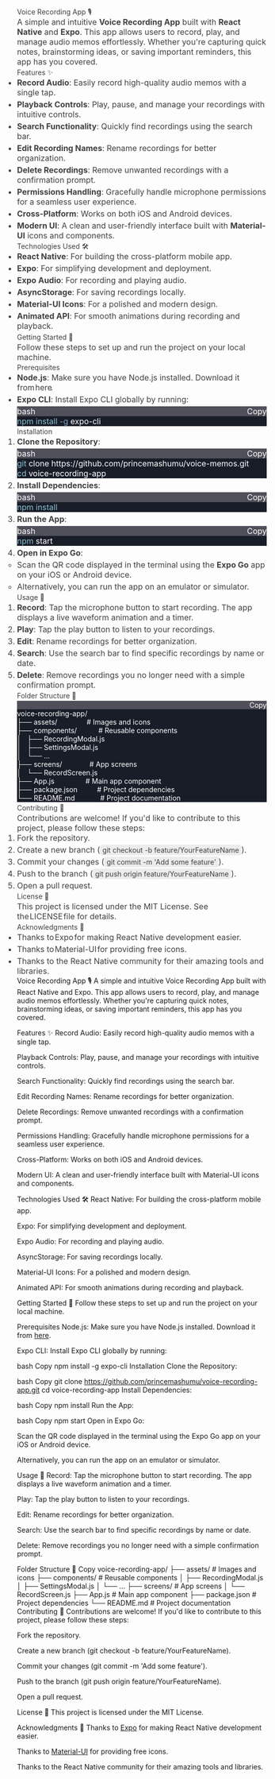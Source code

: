 <html>
<body>
<!--StartFragment--><h1 style="font-weight: var(--ds-font-weight-strong); font-size: calc(var(--ds-md-zoom)*24px); line-height: 1.5; margin: calc(var(--ds-md-zoom)*16px)0 calc(var(--ds-md-zoom)*12px)0; color: rgb(64, 64, 64); font-family: Inter, system-ui, -apple-system, BlinkMacSystemFont, &quot;Segoe UI&quot;, Roboto, &quot;Noto Sans&quot;, Ubuntu, Cantarell, &quot;Helvetica Neue&quot;, Oxygen, &quot;Open Sans&quot;, sans-serif; font-style: normal; font-variant-ligatures: normal; font-variant-caps: normal; letter-spacing: normal; orphans: 2; text-align: start; text-indent: 0px; text-transform: none; widows: 2; word-spacing: 0px; -webkit-text-stroke-width: 0px; white-space: normal; text-decoration-thickness: initial; text-decoration-style: initial; text-decoration-color: initial;">Voice Recording App 🎙️</h1><p style="margin: calc(var(--ds-md-zoom)*12px)0; font-size: 16.002px; line-height: var(--ds-md-line-height); color: rgb(64, 64, 64); font-family: Inter, system-ui, -apple-system, BlinkMacSystemFont, &quot;Segoe UI&quot;, Roboto, &quot;Noto Sans&quot;, Ubuntu, Cantarell, &quot;Helvetica Neue&quot;, Oxygen, &quot;Open Sans&quot;, sans-serif; font-style: normal; font-variant-ligatures: normal; font-variant-caps: normal; font-weight: 400; letter-spacing: normal; orphans: 2; text-align: start; text-indent: 0px; text-transform: none; widows: 2; word-spacing: 0px; -webkit-text-stroke-width: 0px; white-space: normal; text-decoration-thickness: initial; text-decoration-style: initial; text-decoration-color: initial;">A simple and intuitive<span> </span><strong>Voice Recording App</strong><span> </span>built with<span> </span><strong>React Native</strong><span> </span>and<span> </span><strong>Expo</strong>. This app allows users to record, play, and manage audio memos effortlessly. Whether you're capturing quick notes, brainstorming ideas, or saving important reminders, this app has you covered.</p><hr style="height: 1px; margin: calc(var(--ds-md-zoom)*12px)0; background: rgb(var(--ds-rgb-label-3)); border: none; display: block; color: rgb(64, 64, 64); font-family: Inter, system-ui, -apple-system, BlinkMacSystemFont, &quot;Segoe UI&quot;, Roboto, &quot;Noto Sans&quot;, Ubuntu, Cantarell, &quot;Helvetica Neue&quot;, Oxygen, &quot;Open Sans&quot;, sans-serif; font-size: 16.002px; font-style: normal; font-variant-ligatures: normal; font-variant-caps: normal; font-weight: 400; letter-spacing: normal; orphans: 2; text-align: start; text-indent: 0px; text-transform: none; widows: 2; word-spacing: 0px; -webkit-text-stroke-width: 0px; white-space: normal; text-decoration-thickness: initial; text-decoration-style: initial; text-decoration-color: initial;"><h2 style="font-weight: var(--ds-font-weight-strong); font-size: calc(var(--ds-md-zoom)*20px); line-height: 1.5; margin: calc(var(--ds-md-zoom)*16px)0 calc(var(--ds-md-zoom)*12px)0; color: rgb(64, 64, 64); font-family: Inter, system-ui, -apple-system, BlinkMacSystemFont, &quot;Segoe UI&quot;, Roboto, &quot;Noto Sans&quot;, Ubuntu, Cantarell, &quot;Helvetica Neue&quot;, Oxygen, &quot;Open Sans&quot;, sans-serif; font-style: normal; font-variant-ligatures: normal; font-variant-caps: normal; letter-spacing: normal; orphans: 2; text-align: start; text-indent: 0px; text-transform: none; widows: 2; word-spacing: 0px; -webkit-text-stroke-width: 0px; white-space: normal; text-decoration-thickness: initial; text-decoration-style: initial; text-decoration-color: initial;">Features ✨</h2><ul style="margin: calc(var(--ds-md-zoom)*12px)0; padding-left: calc(var(--ds-md-zoom)*24px); color: rgb(64, 64, 64); font-family: Inter, system-ui, -apple-system, BlinkMacSystemFont, &quot;Segoe UI&quot;, Roboto, &quot;Noto Sans&quot;, Ubuntu, Cantarell, &quot;Helvetica Neue&quot;, Oxygen, &quot;Open Sans&quot;, sans-serif; font-size: 16.002px; font-style: normal; font-variant-ligatures: normal; font-variant-caps: normal; font-weight: 400; letter-spacing: normal; orphans: 2; text-align: start; text-indent: 0px; text-transform: none; widows: 2; word-spacing: 0px; -webkit-text-stroke-width: 0px; white-space: normal; text-decoration-thickness: initial; text-decoration-style: initial; text-decoration-color: initial;"><li><p style="margin-top: 0px; margin-right: 0px; margin-bottom: 0px !important; margin-left: 0px; font-size: var(--ds-md-font-size); line-height: var(--ds-md-line-height);"><strong>Record Audio</strong>: Easily record high-quality audio memos with a single tap.</p></li><li style="margin-top: 4px;"><p style="margin-top: 0px; margin-right: 0px; margin-bottom: 0px !important; margin-left: 0px; font-size: var(--ds-md-font-size); line-height: var(--ds-md-line-height);"><strong>Playback Controls</strong>: Play, pause, and manage your recordings with intuitive controls.</p></li><li style="margin-top: 4px;"><p style="margin-top: 0px; margin-right: 0px; margin-bottom: 0px !important; margin-left: 0px; font-size: var(--ds-md-font-size); line-height: var(--ds-md-line-height);"><strong>Search Functionality</strong>: Quickly find recordings using the search bar.</p></li><li style="margin-top: 4px;"><p style="margin-top: 0px; margin-right: 0px; margin-bottom: 0px !important; margin-left: 0px; font-size: var(--ds-md-font-size); line-height: var(--ds-md-line-height);"><strong>Edit Recording Names</strong>: Rename recordings for better organization.</p></li><li style="margin-top: 4px;"><p style="margin-top: 0px; margin-right: 0px; margin-bottom: 0px !important; margin-left: 0px; font-size: var(--ds-md-font-size); line-height: var(--ds-md-line-height);"><strong>Delete Recordings</strong>: Remove unwanted recordings with a confirmation prompt.</p></li><li style="margin-top: 4px;"><p style="margin-top: 0px; margin-right: 0px; margin-bottom: 0px !important; margin-left: 0px; font-size: var(--ds-md-font-size); line-height: var(--ds-md-line-height);"><strong>Permissions Handling</strong>: Gracefully handle microphone permissions for a seamless user experience.</p></li><li style="margin-top: 4px;"><p style="margin-top: 0px; margin-right: 0px; margin-bottom: 0px !important; margin-left: 0px; font-size: var(--ds-md-font-size); line-height: var(--ds-md-line-height);"><strong>Cross-Platform</strong>: Works on both iOS and Android devices.</p></li><li style="margin-top: 4px;"><p style="margin-top: 0px; margin-right: 0px; margin-bottom: 0px !important; margin-left: 0px; font-size: var(--ds-md-font-size); line-height: var(--ds-md-line-height);"><strong>Modern UI</strong>: A clean and user-friendly interface built with<span> </span><strong>Material-UI</strong><span> </span>icons and components.</p></li></ul><hr style="height: 1px; margin: calc(var(--ds-md-zoom)*12px)0; background: rgb(var(--ds-rgb-label-3)); border: none; display: block; color: rgb(64, 64, 64); font-family: Inter, system-ui, -apple-system, BlinkMacSystemFont, &quot;Segoe UI&quot;, Roboto, &quot;Noto Sans&quot;, Ubuntu, Cantarell, &quot;Helvetica Neue&quot;, Oxygen, &quot;Open Sans&quot;, sans-serif; font-size: 16.002px; font-style: normal; font-variant-ligatures: normal; font-variant-caps: normal; font-weight: 400; letter-spacing: normal; orphans: 2; text-align: start; text-indent: 0px; text-transform: none; widows: 2; word-spacing: 0px; -webkit-text-stroke-width: 0px; white-space: normal; text-decoration-thickness: initial; text-decoration-style: initial; text-decoration-color: initial;"><h2 style="font-weight: var(--ds-font-weight-strong); font-size: calc(var(--ds-md-zoom)*20px); line-height: 1.5; margin: calc(var(--ds-md-zoom)*16px)0 calc(var(--ds-md-zoom)*12px)0; color: rgb(64, 64, 64); font-family: Inter, system-ui, -apple-system, BlinkMacSystemFont, &quot;Segoe UI&quot;, Roboto, &quot;Noto Sans&quot;, Ubuntu, Cantarell, &quot;Helvetica Neue&quot;, Oxygen, &quot;Open Sans&quot;, sans-serif; font-style: normal; font-variant-ligatures: normal; font-variant-caps: normal; letter-spacing: normal; orphans: 2; text-align: start; text-indent: 0px; text-transform: none; widows: 2; word-spacing: 0px; -webkit-text-stroke-width: 0px; white-space: normal; text-decoration-thickness: initial; text-decoration-style: initial; text-decoration-color: initial;">Technologies Used 🛠️</h2><ul style="margin: calc(var(--ds-md-zoom)*12px)0; padding-left: calc(var(--ds-md-zoom)*24px); color: rgb(64, 64, 64); font-family: Inter, system-ui, -apple-system, BlinkMacSystemFont, &quot;Segoe UI&quot;, Roboto, &quot;Noto Sans&quot;, Ubuntu, Cantarell, &quot;Helvetica Neue&quot;, Oxygen, &quot;Open Sans&quot;, sans-serif; font-size: 16.002px; font-style: normal; font-variant-ligatures: normal; font-variant-caps: normal; font-weight: 400; letter-spacing: normal; orphans: 2; text-align: start; text-indent: 0px; text-transform: none; widows: 2; word-spacing: 0px; -webkit-text-stroke-width: 0px; white-space: normal; text-decoration-thickness: initial; text-decoration-style: initial; text-decoration-color: initial;"><li><p style="margin-top: 0px; margin-right: 0px; margin-bottom: 0px !important; margin-left: 0px; font-size: var(--ds-md-font-size); line-height: var(--ds-md-line-height);"><strong>React Native</strong>: For building the cross-platform mobile app.</p></li><li style="margin-top: 4px;"><p style="margin-top: 0px; margin-right: 0px; margin-bottom: 0px !important; margin-left: 0px; font-size: var(--ds-md-font-size); line-height: var(--ds-md-line-height);"><strong>Expo</strong>: For simplifying development and deployment.</p></li><li style="margin-top: 4px;"><p style="margin-top: 0px; margin-right: 0px; margin-bottom: 0px !important; margin-left: 0px; font-size: var(--ds-md-font-size); line-height: var(--ds-md-line-height);"><strong>Expo Audio</strong>: For recording and playing audio.</p></li><li style="margin-top: 4px;"><p style="margin-top: 0px; margin-right: 0px; margin-bottom: 0px !important; margin-left: 0px; font-size: var(--ds-md-font-size); line-height: var(--ds-md-line-height);"><strong>AsyncStorage</strong>: For saving recordings locally.</p></li><li style="margin-top: 4px;"><p style="margin-top: 0px; margin-right: 0px; margin-bottom: 0px !important; margin-left: 0px; font-size: var(--ds-md-font-size); line-height: var(--ds-md-line-height);"><strong>Material-UI Icons</strong>: For a polished and modern design.</p></li><li style="margin-top: 4px;"><p style="margin-top: 0px; margin-right: 0px; margin-bottom: 0px !important; margin-left: 0px; font-size: var(--ds-md-font-size); line-height: var(--ds-md-line-height);"><strong>Animated API</strong>: For smooth animations during recording and playback.</p></li></ul><hr style="height: 1px; margin: calc(var(--ds-md-zoom)*12px)0; background: rgb(var(--ds-rgb-label-3)); border: none; display: block; color: rgb(64, 64, 64); font-family: Inter, system-ui, -apple-system, BlinkMacSystemFont, &quot;Segoe UI&quot;, Roboto, &quot;Noto Sans&quot;, Ubuntu, Cantarell, &quot;Helvetica Neue&quot;, Oxygen, &quot;Open Sans&quot;, sans-serif; font-size: 16.002px; font-style: normal; font-variant-ligatures: normal; font-variant-caps: normal; font-weight: 400; letter-spacing: normal; orphans: 2; text-align: start; text-indent: 0px; text-transform: none; widows: 2; word-spacing: 0px; -webkit-text-stroke-width: 0px; white-space: normal; text-decoration-thickness: initial; text-decoration-style: initial; text-decoration-color: initial;"><h2 style="font-weight: var(--ds-font-weight-strong); font-size: calc(var(--ds-md-zoom)*20px); line-height: 1.5; margin: calc(var(--ds-md-zoom)*16px)0 calc(var(--ds-md-zoom)*12px)0; color: rgb(64, 64, 64); font-family: Inter, system-ui, -apple-system, BlinkMacSystemFont, &quot;Segoe UI&quot;, Roboto, &quot;Noto Sans&quot;, Ubuntu, Cantarell, &quot;Helvetica Neue&quot;, Oxygen, &quot;Open Sans&quot;, sans-serif; font-style: normal; font-variant-ligatures: normal; font-variant-caps: normal; letter-spacing: normal; orphans: 2; text-align: start; text-indent: 0px; text-transform: none; widows: 2; word-spacing: 0px; -webkit-text-stroke-width: 0px; white-space: normal; text-decoration-thickness: initial; text-decoration-style: initial; text-decoration-color: initial;">

<hr style="height: 1px; margin: calc(var(--ds-md-zoom)*12px)0; background: rgb(var(--ds-rgb-label-3)); border: none; display: block; color: rgb(64, 64, 64); font-family: Inter, system-ui, -apple-system, BlinkMacSystemFont, &quot;Segoe UI&quot;, Roboto, &quot;Noto Sans&quot;, Ubuntu, Cantarell, &quot;Helvetica Neue&quot;, Oxygen, &quot;Open Sans&quot;, sans-serif; font-size: 16.002px; font-style: normal; font-variant-ligatures: normal; font-variant-caps: normal; font-weight: 400; letter-spacing: normal; orphans: 2; text-align: start; text-indent: 0px; text-transform: none; widows: 2; word-spacing: 0px; -webkit-text-stroke-width: 0px; white-space: normal; text-decoration-thickness: initial; text-decoration-style: initial; text-decoration-color: initial;"><h2 style="font-weight: var(--ds-font-weight-strong); font-size: calc(var(--ds-md-zoom)*20px); line-height: 1.5; margin: calc(var(--ds-md-zoom)*16px)0 calc(var(--ds-md-zoom)*12px)0; color: rgb(64, 64, 64); font-family: Inter, system-ui, -apple-system, BlinkMacSystemFont, &quot;Segoe UI&quot;, Roboto, &quot;Noto Sans&quot;, Ubuntu, Cantarell, &quot;Helvetica Neue&quot;, Oxygen, &quot;Open Sans&quot;, sans-serif; font-style: normal; font-variant-ligatures: normal; font-variant-caps: normal; letter-spacing: normal; orphans: 2; text-align: start; text-indent: 0px; text-transform: none; widows: 2; word-spacing: 0px; -webkit-text-stroke-width: 0px; white-space: normal; text-decoration-thickness: initial; text-decoration-style: initial; text-decoration-color: initial;">Getting Started 🚀</h2><p style="margin: calc(var(--ds-md-zoom)*12px)0; font-size: 16.002px; line-height: var(--ds-md-line-height); color: rgb(64, 64, 64); font-family: Inter, system-ui, -apple-system, BlinkMacSystemFont, &quot;Segoe UI&quot;, Roboto, &quot;Noto Sans&quot;, Ubuntu, Cantarell, &quot;Helvetica Neue&quot;, Oxygen, &quot;Open Sans&quot;, sans-serif; font-style: normal; font-variant-ligatures: normal; font-variant-caps: normal; font-weight: 400; letter-spacing: normal; orphans: 2; text-align: start; text-indent: 0px; text-transform: none; widows: 2; word-spacing: 0px; -webkit-text-stroke-width: 0px; white-space: normal; text-decoration-thickness: initial; text-decoration-style: initial; text-decoration-color: initial;">Follow these steps to set up and run the project on your local machine.</p><h3 style="font-weight: var(--ds-font-weight-strong); font-size: calc(var(--ds-md-zoom)*16px); line-height: 1.5; margin: calc(var(--ds-md-zoom)*16px)0 calc(var(--ds-md-zoom)*12px)0; color: rgb(64, 64, 64); font-family: Inter, system-ui, -apple-system, BlinkMacSystemFont, &quot;Segoe UI&quot;, Roboto, &quot;Noto Sans&quot;, Ubuntu, Cantarell, &quot;Helvetica Neue&quot;, Oxygen, &quot;Open Sans&quot;, sans-serif; font-style: normal; font-variant-ligatures: normal; font-variant-caps: normal; letter-spacing: normal; orphans: 2; text-align: start; text-indent: 0px; text-transform: none; widows: 2; word-spacing: 0px; -webkit-text-stroke-width: 0px; white-space: normal; text-decoration-thickness: initial; text-decoration-style: initial; text-decoration-color: initial;">Prerequisites</h3><ul style="margin: calc(var(--ds-md-zoom)*12px)0; padding-left: calc(var(--ds-md-zoom)*24px); color: rgb(64, 64, 64); font-family: Inter, system-ui, -apple-system, BlinkMacSystemFont, &quot;Segoe UI&quot;, Roboto, &quot;Noto Sans&quot;, Ubuntu, Cantarell, &quot;Helvetica Neue&quot;, Oxygen, &quot;Open Sans&quot;, sans-serif; font-size: 16.002px; font-style: normal; font-variant-ligatures: normal; font-variant-caps: normal; font-weight: 400; letter-spacing: normal; orphans: 2; text-align: start; text-indent: 0px; text-transform: none; widows: 2; word-spacing: 0px; -webkit-text-stroke-width: 0px; white-space: normal; text-decoration-thickness: initial; text-decoration-style: initial; text-decoration-color: initial;"><li><p style="margin-top: 0px; margin-right: 0px; margin-bottom: 0px !important; margin-left: 0px; font-size: var(--ds-md-font-size); line-height: var(--ds-md-line-height);"><strong>Node.js</strong>: Make sure you have Node.js installed. Download it from<span> </span><a href="https://nodejs.org/" target="_blank" rel="noreferrer" style="color: rgb(var(--ds-rgb-link)); transition: box-shadow var(--ds-transition-duration)var(--ds-ease-in-out); border-radius: calc(var(--ds-md-zoom)*6px); border-left: 3px solid rgba(var(--ds-rgba-transparent)); border-right: 3px solid rgba(var(--ds-rgba-transparent)); border-top: 2px solid rgba(var(--ds-rgba-transparent)); border-bottom: 2px solid rgba(var(--ds-rgba-transparent)); margin-left: -3px; margin-right: -3px; text-decoration: none; position: relative;">here</a>.</p></li><li style="margin-top: 4px;"><p style="margin: 0px 0px 4px; font-size: var(--ds-md-font-size); line-height: var(--ds-md-line-height);"><strong>Expo CLI</strong>: Install Expo CLI globally by running:</p><div class="md-code-block" bis_skin_checked="1" style="--ds-md-code-block-font-size: calc(var(--ds-md-zoom)*var(--ds-font-size-xsp)); border-radius: calc(var(--ds-md-zoom)*10px); font-size: var(--ds-md-code-block-font-size); line-height: calc(var(--ds-md-code-block-font-size)*1.6); color: rgb(255, 255, 255); background: rgb(24, 29, 40); margin-bottom: 0px;"><div class="md-code-block-banner-wrap" bis_skin_checked="1" style="background-color: rgb(255, 255, 255); position: sticky; top: 0px;"><div class="md-code-block-banner" bis_skin_checked="1" style="padding: calc(var(--ds-md-zoom)*8px)calc(var(--ds-md-zoom)*12px); color: rgb(255, 255, 255); font-size: var(--ds-md-code-block-font-size); line-height: var(--ds-md-code-block-font-size); border-top-left-radius: calc(var(--ds-md-zoom)*10px); border-top-right-radius: calc(var(--ds-md-zoom)*10px); background: rgb(80, 80, 90); justify-content: space-between; display: flex;"><div class="md-code-block-infostring" bis_skin_checked="1">bash</div><div class="md-code-block-action" bis_skin_checked="1" style="align-items: center; display: flex;"><div class="ds-markdown-code-copy-button" bis_skin_checked="1" style="background-color: rgba(var(--ds-rgba-transparent)); color: inherit; cursor: pointer; border: none; margin: 0px; padding: 0px;">Copy</div></div></div></div><pre style="margin: 0px !important; font-family: var(--ds-font-family-code); overflow: auto; padding: calc(var(--ds-md-zoom)*8px)calc(var(--ds-md-zoom)*12px); white-space: pre-wrap; word-break: break-all;"><span class="token function" style="color: rgb(136, 192, 208);">npm</span> <span class="token function" style="color: rgb(136, 192, 208);">install</span> <span class="token parameter variable" style="color: rgb(129, 161, 193);">-g</span> expo-cli</pre></div></li></ul><h3 style="font-weight: var(--ds-font-weight-strong); font-size: calc(var(--ds-md-zoom)*16px); line-height: 1.5; margin: calc(var(--ds-md-zoom)*16px)0 calc(var(--ds-md-zoom)*12px)0; color: rgb(64, 64, 64); font-family: Inter, system-ui, -apple-system, BlinkMacSystemFont, &quot;Segoe UI&quot;, Roboto, &quot;Noto Sans&quot;, Ubuntu, Cantarell, &quot;Helvetica Neue&quot;, Oxygen, &quot;Open Sans&quot;, sans-serif; font-style: normal; font-variant-ligatures: normal; font-variant-caps: normal; letter-spacing: normal; orphans: 2; text-align: start; text-indent: 0px; text-transform: none; widows: 2; word-spacing: 0px; -webkit-text-stroke-width: 0px; white-space: normal; text-decoration-thickness: initial; text-decoration-style: initial; text-decoration-color: initial;">Installation</h3><ol style="margin: calc(var(--ds-md-zoom)*12px)0; padding-left: calc(var(--ds-md-zoom)*24px); color: rgb(64, 64, 64); font-family: Inter, system-ui, -apple-system, BlinkMacSystemFont, &quot;Segoe UI&quot;, Roboto, &quot;Noto Sans&quot;, Ubuntu, Cantarell, &quot;Helvetica Neue&quot;, Oxygen, &quot;Open Sans&quot;, sans-serif; font-size: 16.002px; font-style: normal; font-variant-ligatures: normal; font-variant-caps: normal; font-weight: 400; letter-spacing: normal; orphans: 2; text-align: start; text-indent: 0px; text-transform: none; widows: 2; word-spacing: 0px; -webkit-text-stroke-width: 0px; white-space: normal; text-decoration-thickness: initial; text-decoration-style: initial; text-decoration-color: initial;"><li><p style="margin: 0px 0px 4px; font-size: var(--ds-md-font-size); line-height: var(--ds-md-line-height);"><strong>Clone the Repository</strong>:</p><div class="md-code-block" bis_skin_checked="1" style="--ds-md-code-block-font-size: calc(var(--ds-md-zoom)*var(--ds-font-size-xsp)); border-radius: calc(var(--ds-md-zoom)*10px); font-size: var(--ds-md-code-block-font-size); line-height: calc(var(--ds-md-code-block-font-size)*1.6); color: rgb(255, 255, 255); background: rgb(24, 29, 40); margin-bottom: 0px;"><div class="md-code-block-banner-wrap" bis_skin_checked="1" style="background-color: rgb(255, 255, 255); position: sticky; top: 0px;"><div class="md-code-block-banner" bis_skin_checked="1" style="padding: calc(var(--ds-md-zoom)*8px)calc(var(--ds-md-zoom)*12px); color: rgb(255, 255, 255); font-size: var(--ds-md-code-block-font-size); line-height: var(--ds-md-code-block-font-size); border-top-left-radius: calc(var(--ds-md-zoom)*10px); border-top-right-radius: calc(var(--ds-md-zoom)*10px); background: rgb(80, 80, 90); justify-content: space-between; display: flex;"><div class="md-code-block-infostring" bis_skin_checked="1">bash</div><div class="md-code-block-action" bis_skin_checked="1" style="align-items: center; display: flex;"><div class="ds-markdown-code-copy-button" bis_skin_checked="1" style="background-color: rgba(var(--ds-rgba-transparent)); color: inherit; cursor: pointer; border: none; margin: 0px; padding: 0px;">Copy</div></div></div></div><pre style="margin: 0px !important; font-family: var(--ds-font-family-code); overflow: auto; padding: calc(var(--ds-md-zoom)*8px)calc(var(--ds-md-zoom)*12px); white-space: pre-wrap; word-break: break-all;"><span class="token function" style="color: rgb(136, 192, 208);">git</span> clone https://github.com/princemashumu/voice-memos.git
<span class="token builtin class-name" style="color: rgb(136, 192, 208);">cd</span> voice-recording-app</pre></div></li><li style="margin-top: 4px;"><p style="margin: 0px 0px 4px; font-size: var(--ds-md-font-size); line-height: var(--ds-md-line-height);"><strong>Install Dependencies</strong>:</p><div class="md-code-block" bis_skin_checked="1" style="--ds-md-code-block-font-size: calc(var(--ds-md-zoom)*var(--ds-font-size-xsp)); border-radius: calc(var(--ds-md-zoom)*10px); font-size: var(--ds-md-code-block-font-size); line-height: calc(var(--ds-md-code-block-font-size)*1.6); color: rgb(255, 255, 255); background: rgb(24, 29, 40); margin-bottom: 0px;"><div class="md-code-block-banner-wrap" bis_skin_checked="1" style="background-color: rgb(255, 255, 255); position: sticky; top: 0px;"><div class="md-code-block-banner" bis_skin_checked="1" style="padding: calc(var(--ds-md-zoom)*8px)calc(var(--ds-md-zoom)*12px); color: rgb(255, 255, 255); font-size: var(--ds-md-code-block-font-size); line-height: var(--ds-md-code-block-font-size); border-top-left-radius: calc(var(--ds-md-zoom)*10px); border-top-right-radius: calc(var(--ds-md-zoom)*10px); background: rgb(80, 80, 90); justify-content: space-between; display: flex;"><div class="md-code-block-infostring" bis_skin_checked="1">bash</div><div class="md-code-block-action" bis_skin_checked="1" style="align-items: center; display: flex;"><div class="ds-markdown-code-copy-button" bis_skin_checked="1" style="background-color: rgba(var(--ds-rgba-transparent)); color: inherit; cursor: pointer; border: none; margin: 0px; padding: 0px;">Copy</div></div></div></div><pre style="margin: 0px !important; font-family: var(--ds-font-family-code); overflow: auto; padding: calc(var(--ds-md-zoom)*8px)calc(var(--ds-md-zoom)*12px); white-space: pre-wrap; word-break: break-all;"><span class="token function" style="color: rgb(136, 192, 208);">npm</span> <span class="token function" style="color: rgb(136, 192, 208);">install</span></pre></div></li><li style="margin-top: 4px;"><p style="margin: 0px 0px 4px; font-size: var(--ds-md-font-size); line-height: var(--ds-md-line-height);"><strong>Run the App</strong>:</p><div class="md-code-block" bis_skin_checked="1" style="--ds-md-code-block-font-size: calc(var(--ds-md-zoom)*var(--ds-font-size-xsp)); border-radius: calc(var(--ds-md-zoom)*10px); font-size: var(--ds-md-code-block-font-size); line-height: calc(var(--ds-md-code-block-font-size)*1.6); color: rgb(255, 255, 255); background: rgb(24, 29, 40); margin-bottom: 0px;"><div class="md-code-block-banner-wrap" bis_skin_checked="1" style="background-color: rgb(255, 255, 255); position: sticky; top: 0px;"><div class="md-code-block-banner" bis_skin_checked="1" style="padding: calc(var(--ds-md-zoom)*8px)calc(var(--ds-md-zoom)*12px); color: rgb(255, 255, 255); font-size: var(--ds-md-code-block-font-size); line-height: var(--ds-md-code-block-font-size); border-top-left-radius: calc(var(--ds-md-zoom)*10px); border-top-right-radius: calc(var(--ds-md-zoom)*10px); background: rgb(80, 80, 90); justify-content: space-between; display: flex;"><div class="md-code-block-infostring" bis_skin_checked="1">bash</div><div class="md-code-block-action" bis_skin_checked="1" style="align-items: center; display: flex;"><div class="ds-markdown-code-copy-button" bis_skin_checked="1" style="background-color: rgba(var(--ds-rgba-transparent)); color: inherit; cursor: pointer; border: none; margin: 0px; padding: 0px;">Copy</div></div></div></div><pre style="margin: 0px !important; font-family: var(--ds-font-family-code); overflow: auto; padding: calc(var(--ds-md-zoom)*8px)calc(var(--ds-md-zoom)*12px); white-space: pre-wrap; word-break: break-all;"><span class="token function" style="color: rgb(136, 192, 208);">npm</span> start</pre></div></li><li style="margin-top: 4px;"><p style="margin: 0px 0px 4px; font-size: var(--ds-md-font-size); line-height: var(--ds-md-line-height);"><strong>Open in Expo Go</strong>:</p><ul style="margin-top: 4px; margin-right: ; margin-bottom: 0px; margin-left: ; padding-left: calc(var(--ds-md-zoom)*24px);"><li><p style="margin-top: 0px; margin-right: 0px; margin-bottom: 0px !important; margin-left: 0px; font-size: var(--ds-md-font-size); line-height: var(--ds-md-line-height);">Scan the QR code displayed in the terminal using the<span> </span><strong>Expo Go</strong><span> </span>app on your iOS or Android device.</p></li><li style="margin-top: 4px;"><p style="margin-top: 0px; margin-right: 0px; margin-bottom: 0px !important; margin-left: 0px; font-size: var(--ds-md-font-size); line-height: var(--ds-md-line-height);">Alternatively, you can run the app on an emulator or simulator.</p></li></ul></li></ol><hr style="height: 1px; margin: calc(var(--ds-md-zoom)*12px)0; background: rgb(var(--ds-rgb-label-3)); border: none; display: block; color: rgb(64, 64, 64); font-family: Inter, system-ui, -apple-system, BlinkMacSystemFont, &quot;Segoe UI&quot;, Roboto, &quot;Noto Sans&quot;, Ubuntu, Cantarell, &quot;Helvetica Neue&quot;, Oxygen, &quot;Open Sans&quot;, sans-serif; font-size: 16.002px; font-style: normal; font-variant-ligatures: normal; font-variant-caps: normal; font-weight: 400; letter-spacing: normal; orphans: 2; text-align: start; text-indent: 0px; text-transform: none; widows: 2; word-spacing: 0px; -webkit-text-stroke-width: 0px; white-space: normal; text-decoration-thickness: initial; text-decoration-style: initial; text-decoration-color: initial;"><h2 style="font-weight: var(--ds-font-weight-strong); font-size: calc(var(--ds-md-zoom)*20px); line-height: 1.5; margin: calc(var(--ds-md-zoom)*16px)0 calc(var(--ds-md-zoom)*12px)0; color: rgb(64, 64, 64); font-family: Inter, system-ui, -apple-system, BlinkMacSystemFont, &quot;Segoe UI&quot;, Roboto, &quot;Noto Sans&quot;, Ubuntu, Cantarell, &quot;Helvetica Neue&quot;, Oxygen, &quot;Open Sans&quot;, sans-serif; font-style: normal; font-variant-ligatures: normal; font-variant-caps: normal; letter-spacing: normal; orphans: 2; text-align: start; text-indent: 0px; text-transform: none; widows: 2; word-spacing: 0px; -webkit-text-stroke-width: 0px; white-space: normal; text-decoration-thickness: initial; text-decoration-style: initial; text-decoration-color: initial;">Usage 🎨</h2><ol style="margin: calc(var(--ds-md-zoom)*12px)0; padding-left: calc(var(--ds-md-zoom)*24px); color: rgb(64, 64, 64); font-family: Inter, system-ui, -apple-system, BlinkMacSystemFont, &quot;Segoe UI&quot;, Roboto, &quot;Noto Sans&quot;, Ubuntu, Cantarell, &quot;Helvetica Neue&quot;, Oxygen, &quot;Open Sans&quot;, sans-serif; font-size: 16.002px; font-style: normal; font-variant-ligatures: normal; font-variant-caps: normal; font-weight: 400; letter-spacing: normal; orphans: 2; text-align: start; text-indent: 0px; text-transform: none; widows: 2; word-spacing: 0px; -webkit-text-stroke-width: 0px; white-space: normal; text-decoration-thickness: initial; text-decoration-style: initial; text-decoration-color: initial;"><li><p style="margin-top: 0px; margin-right: 0px; margin-bottom: 0px !important; margin-left: 0px; font-size: var(--ds-md-font-size); line-height: var(--ds-md-line-height);"><strong>Record</strong>: Tap the microphone button to start recording. The app displays a live waveform animation and a timer.</p></li><li style="margin-top: 4px;"><p style="margin-top: 0px; margin-right: 0px; margin-bottom: 0px !important; margin-left: 0px; font-size: var(--ds-md-font-size); line-height: var(--ds-md-line-height);"><strong>Play</strong>: Tap the play button to listen to your recordings.</p></li><li style="margin-top: 4px;"><p style="margin-top: 0px; margin-right: 0px; margin-bottom: 0px !important; margin-left: 0px; font-size: var(--ds-md-font-size); line-height: var(--ds-md-line-height);"><strong>Edit</strong>: Rename recordings for better organization.</p></li><li style="margin-top: 4px;"><p style="margin-top: 0px; margin-right: 0px; margin-bottom: 0px !important; margin-left: 0px; font-size: var(--ds-md-font-size); line-height: var(--ds-md-line-height);"><strong>Search</strong>: Use the search bar to find specific recordings by name or date.</p></li><li style="margin-top: 4px;"><p style="margin-top: 0px; margin-right: 0px; margin-bottom: 0px !important; margin-left: 0px; font-size: var(--ds-md-font-size); line-height: var(--ds-md-line-height);"><strong>Delete</strong>: Remove recordings you no longer need with a simple confirmation prompt.</p></li></ol><hr style="height: 1px; margin: calc(var(--ds-md-zoom)*12px)0; background: rgb(var(--ds-rgb-label-3)); border: none; display: block; color: rgb(64, 64, 64); font-family: Inter, system-ui, -apple-system, BlinkMacSystemFont, &quot;Segoe UI&quot;, Roboto, &quot;Noto Sans&quot;, Ubuntu, Cantarell, &quot;Helvetica Neue&quot;, Oxygen, &quot;Open Sans&quot;, sans-serif; font-size: 16.002px; font-style: normal; font-variant-ligatures: normal; font-variant-caps: normal; font-weight: 400; letter-spacing: normal; orphans: 2; text-align: start; text-indent: 0px; text-transform: none; widows: 2; word-spacing: 0px; -webkit-text-stroke-width: 0px; white-space: normal; text-decoration-thickness: initial; text-decoration-style: initial; text-decoration-color: initial;"><h2 style="font-weight: var(--ds-font-weight-strong); font-size: calc(var(--ds-md-zoom)*20px); line-height: 1.5; margin: calc(var(--ds-md-zoom)*16px)0 calc(var(--ds-md-zoom)*12px)0; color: rgb(64, 64, 64); font-family: Inter, system-ui, -apple-system, BlinkMacSystemFont, &quot;Segoe UI&quot;, Roboto, &quot;Noto Sans&quot;, Ubuntu, Cantarell, &quot;Helvetica Neue&quot;, Oxygen, &quot;Open Sans&quot;, sans-serif; font-style: normal; font-variant-ligatures: normal; font-variant-caps: normal; letter-spacing: normal; orphans: 2; text-align: start; text-indent: 0px; text-transform: none; widows: 2; word-spacing: 0px; -webkit-text-stroke-width: 0px; white-space: normal; text-decoration-thickness: initial; text-decoration-style: initial; text-decoration-color: initial;">Folder Structure 📂</h2><div class="md-code-block" bis_skin_checked="1" style="--ds-md-code-block-font-size: calc(var(--ds-md-zoom)*var(--ds-font-size-xsp)); border-radius: calc(var(--ds-md-zoom)*10px); font-size: var(--ds-md-code-block-font-size); line-height: calc(var(--ds-md-code-block-font-size)*1.6); color: rgb(255, 255, 255); background: rgb(24, 29, 40); margin-bottom: calc(var(--ds-md-zoom)*10px); font-family: Inter, system-ui, -apple-system, BlinkMacSystemFont, &quot;Segoe UI&quot;, Roboto, &quot;Noto Sans&quot;, Ubuntu, Cantarell, &quot;Helvetica Neue&quot;, Oxygen, &quot;Open Sans&quot;, sans-serif; font-style: normal; font-variant-ligatures: normal; font-variant-caps: normal; font-weight: 400; letter-spacing: normal; orphans: 2; text-align: start; text-indent: 0px; text-transform: none; widows: 2; word-spacing: 0px; -webkit-text-stroke-width: 0px; white-space: normal; text-decoration-thickness: initial; text-decoration-style: initial; text-decoration-color: initial;"><div class="md-code-block-banner-wrap" bis_skin_checked="1" style="background-color: rgb(255, 255, 255); position: sticky; top: 0px;"><div class="md-code-block-banner" bis_skin_checked="1" style="padding: calc(var(--ds-md-zoom)*8px)calc(var(--ds-md-zoom)*12px); color: rgb(255, 255, 255); font-size: var(--ds-md-code-block-font-size); line-height: var(--ds-md-code-block-font-size); border-top-left-radius: calc(var(--ds-md-zoom)*10px); border-top-right-radius: calc(var(--ds-md-zoom)*10px); background: rgb(80, 80, 90); justify-content: space-between; display: flex;"><div class="md-code-block-infostring" bis_skin_checked="1"></div><div class="md-code-block-action" bis_skin_checked="1" style="align-items: center; display: flex;"><div class="ds-markdown-code-copy-button" bis_skin_checked="1" style="background-color: rgba(var(--ds-rgba-transparent)); color: inherit; cursor: pointer; border: none; margin: 0px; padding: 0px;">Copy</div></div></div></div><pre style="margin: 0px !important; font-family: var(--ds-font-family-code); overflow: auto; padding: calc(var(--ds-md-zoom)*8px)calc(var(--ds-md-zoom)*12px); white-space: pre-wrap; word-break: break-all;">voice-recording-app/
├── assets/               # Images and icons
├── components/           # Reusable components
│   ├── RecordingModal.js
│   ├── SettingsModal.js
│   └── ...
├── screens/              # App screens
│   └── RecordScreen.js
├── App.js                # Main app component
├── package.json          # Project dependencies
└── README.md             # Project documentation</pre></div><hr style="height: 1px; margin: calc(var(--ds-md-zoom)*12px)0; background: rgb(var(--ds-rgb-label-3)); border: none; display: block; color: rgb(64, 64, 64); font-family: Inter, system-ui, -apple-system, BlinkMacSystemFont, &quot;Segoe UI&quot;, Roboto, &quot;Noto Sans&quot;, Ubuntu, Cantarell, &quot;Helvetica Neue&quot;, Oxygen, &quot;Open Sans&quot;, sans-serif; font-size: 16.002px; font-style: normal; font-variant-ligatures: normal; font-variant-caps: normal; font-weight: 400; letter-spacing: normal; orphans: 2; text-align: start; text-indent: 0px; text-transform: none; widows: 2; word-spacing: 0px; -webkit-text-stroke-width: 0px; white-space: normal; text-decoration-thickness: initial; text-decoration-style: initial; text-decoration-color: initial;"><h2 style="font-weight: var(--ds-font-weight-strong); font-size: calc(var(--ds-md-zoom)*20px); line-height: 1.5; margin: calc(var(--ds-md-zoom)*16px)0 calc(var(--ds-md-zoom)*12px)0; color: rgb(64, 64, 64); font-family: Inter, system-ui, -apple-system, BlinkMacSystemFont, &quot;Segoe UI&quot;, Roboto, &quot;Noto Sans&quot;, Ubuntu, Cantarell, &quot;Helvetica Neue&quot;, Oxygen, &quot;Open Sans&quot;, sans-serif; font-style: normal; font-variant-ligatures: normal; font-variant-caps: normal; letter-spacing: normal; orphans: 2; text-align: start; text-indent: 0px; text-transform: none; widows: 2; word-spacing: 0px; -webkit-text-stroke-width: 0px; white-space: normal; text-decoration-thickness: initial; text-decoration-style: initial; text-decoration-color: initial;">Contributing 🤝</h2><p style="margin: calc(var(--ds-md-zoom)*12px)0; font-size: 16.002px; line-height: var(--ds-md-line-height); color: rgb(64, 64, 64); font-family: Inter, system-ui, -apple-system, BlinkMacSystemFont, &quot;Segoe UI&quot;, Roboto, &quot;Noto Sans&quot;, Ubuntu, Cantarell, &quot;Helvetica Neue&quot;, Oxygen, &quot;Open Sans&quot;, sans-serif; font-style: normal; font-variant-ligatures: normal; font-variant-caps: normal; font-weight: 400; letter-spacing: normal; orphans: 2; text-align: start; text-indent: 0px; text-transform: none; widows: 2; word-spacing: 0px; -webkit-text-stroke-width: 0px; white-space: normal; text-decoration-thickness: initial; text-decoration-style: initial; text-decoration-color: initial;">Contributions are welcome! If you'd like to contribute to this project, please follow these steps:</p><ol style="margin: calc(var(--ds-md-zoom)*12px)0; padding-left: calc(var(--ds-md-zoom)*24px); color: rgb(64, 64, 64); font-family: Inter, system-ui, -apple-system, BlinkMacSystemFont, &quot;Segoe UI&quot;, Roboto, &quot;Noto Sans&quot;, Ubuntu, Cantarell, &quot;Helvetica Neue&quot;, Oxygen, &quot;Open Sans&quot;, sans-serif; font-size: 16.002px; font-style: normal; font-variant-ligatures: normal; font-variant-caps: normal; font-weight: 400; letter-spacing: normal; orphans: 2; text-align: start; text-indent: 0px; text-transform: none; widows: 2; word-spacing: 0px; -webkit-text-stroke-width: 0px; white-space: normal; text-decoration-thickness: initial; text-decoration-style: initial; text-decoration-color: initial;"><li><p style="margin-top: 0px; margin-right: 0px; margin-bottom: 0px !important; margin-left: 0px; font-size: var(--ds-md-font-size); line-height: var(--ds-md-line-height);">Fork the repository.</p></li><li style="margin-top: 4px;"><p style="margin-top: 0px; margin-right: 0px; margin-bottom: 0px !important; margin-left: 0px; font-size: var(--ds-md-font-size); line-height: var(--ds-md-line-height);">Create a new branch (<code style="font-size: 0.875em; font-weight: var(--ds-font-weight-strong); font-family: var(--ds-font-family-code); background-color: var(--ds-md-inline-code-color,#ececec); border-radius: 4px; padding: 0.15rem 0.3rem;">git checkout -b feature/YourFeatureName</code>).</p></li><li style="margin-top: 4px;"><p style="margin-top: 0px; margin-right: 0px; margin-bottom: 0px !important; margin-left: 0px; font-size: var(--ds-md-font-size); line-height: var(--ds-md-line-height);">Commit your changes (<code style="font-size: 0.875em; font-weight: var(--ds-font-weight-strong); font-family: var(--ds-font-family-code); background-color: var(--ds-md-inline-code-color,#ececec); border-radius: 4px; padding: 0.15rem 0.3rem;">git commit -m 'Add some feature'</code>).</p></li><li style="margin-top: 4px;"><p style="margin-top: 0px; margin-right: 0px; margin-bottom: 0px !important; margin-left: 0px; font-size: var(--ds-md-font-size); line-height: var(--ds-md-line-height);">Push to the branch (<code style="font-size: 0.875em; font-weight: var(--ds-font-weight-strong); font-family: var(--ds-font-family-code); background-color: var(--ds-md-inline-code-color,#ececec); border-radius: 4px; padding: 0.15rem 0.3rem;">git push origin feature/YourFeatureName</code>).</p></li><li style="margin-top: 4px;"><p style="margin-top: 0px; margin-right: 0px; margin-bottom: 0px !important; margin-left: 0px; font-size: var(--ds-md-font-size); line-height: var(--ds-md-line-height);">Open a pull request.</p></li></ol><hr style="height: 1px; margin: calc(var(--ds-md-zoom)*12px)0; background: rgb(var(--ds-rgb-label-3)); border: none; display: block; color: rgb(64, 64, 64); font-family: Inter, system-ui, -apple-system, BlinkMacSystemFont, &quot;Segoe UI&quot;, Roboto, &quot;Noto Sans&quot;, Ubuntu, Cantarell, &quot;Helvetica Neue&quot;, Oxygen, &quot;Open Sans&quot;, sans-serif; font-size: 16.002px; font-style: normal; font-variant-ligatures: normal; font-variant-caps: normal; font-weight: 400; letter-spacing: normal; orphans: 2; text-align: start; text-indent: 0px; text-transform: none; widows: 2; word-spacing: 0px; -webkit-text-stroke-width: 0px; white-space: normal; text-decoration-thickness: initial; text-decoration-style: initial; text-decoration-color: initial;"><h2 style="font-weight: var(--ds-font-weight-strong); font-size: calc(var(--ds-md-zoom)*20px); line-height: 1.5; margin: calc(var(--ds-md-zoom)*16px)0 calc(var(--ds-md-zoom)*12px)0; color: rgb(64, 64, 64); font-family: Inter, system-ui, -apple-system, BlinkMacSystemFont, &quot;Segoe UI&quot;, Roboto, &quot;Noto Sans&quot;, Ubuntu, Cantarell, &quot;Helvetica Neue&quot;, Oxygen, &quot;Open Sans&quot;, sans-serif; font-style: normal; font-variant-ligatures: normal; font-variant-caps: normal; letter-spacing: normal; orphans: 2; text-align: start; text-indent: 0px; text-transform: none; widows: 2; word-spacing: 0px; -webkit-text-stroke-width: 0px; white-space: normal; text-decoration-thickness: initial; text-decoration-style: initial; text-decoration-color: initial;">License 📄</h2><p style="margin: calc(var(--ds-md-zoom)*12px)0; font-size: 16.002px; line-height: var(--ds-md-line-height); color: rgb(64, 64, 64); font-family: Inter, system-ui, -apple-system, BlinkMacSystemFont, &quot;Segoe UI&quot;, Roboto, &quot;Noto Sans&quot;, Ubuntu, Cantarell, &quot;Helvetica Neue&quot;, Oxygen, &quot;Open Sans&quot;, sans-serif; font-style: normal; font-variant-ligatures: normal; font-variant-caps: normal; font-weight: 400; letter-spacing: normal; orphans: 2; text-align: start; text-indent: 0px; text-transform: none; widows: 2; word-spacing: 0px; -webkit-text-stroke-width: 0px; white-space: normal; text-decoration-thickness: initial; text-decoration-style: initial; text-decoration-color: initial;">This project is licensed under the MIT License. See the<span> </span><a href="https://chat.deepseek.com/a/chat/s/LICENSE" target="_blank" rel="noreferrer" style="color: rgb(var(--ds-rgb-link)); transition: box-shadow var(--ds-transition-duration)var(--ds-ease-in-out); border-radius: calc(var(--ds-md-zoom)*6px); border-left: 3px solid rgba(var(--ds-rgba-transparent)); border-right: 3px solid rgba(var(--ds-rgba-transparent)); border-top: 2px solid rgba(var(--ds-rgba-transparent)); border-bottom: 2px solid rgba(var(--ds-rgba-transparent)); margin-left: -3px; margin-right: -3px; text-decoration: none; position: relative;">LICENSE</a><span> </span>file for details.</p><hr style="height: 1px; margin: calc(var(--ds-md-zoom)*12px)0; background: rgb(var(--ds-rgb-label-3)); border: none; display: block; color: rgb(64, 64, 64); font-family: Inter, system-ui, -apple-system, BlinkMacSystemFont, &quot;Segoe UI&quot;, Roboto, &quot;Noto Sans&quot;, Ubuntu, Cantarell, &quot;Helvetica Neue&quot;, Oxygen, &quot;Open Sans&quot;, sans-serif; font-size: 16.002px; font-style: normal; font-variant-ligatures: normal; font-variant-caps: normal; font-weight: 400; letter-spacing: normal; orphans: 2; text-align: start; text-indent: 0px; text-transform: none; widows: 2; word-spacing: 0px; -webkit-text-stroke-width: 0px; white-space: normal; text-decoration-thickness: initial; text-decoration-style: initial; text-decoration-color: initial;"><h2 style="font-weight: var(--ds-font-weight-strong); font-size: calc(var(--ds-md-zoom)*20px); line-height: 1.5; margin: calc(var(--ds-md-zoom)*16px)0 calc(var(--ds-md-zoom)*12px)0; color: rgb(64, 64, 64); font-family: Inter, system-ui, -apple-system, BlinkMacSystemFont, &quot;Segoe UI&quot;, Roboto, &quot;Noto Sans&quot;, Ubuntu, Cantarell, &quot;Helvetica Neue&quot;, Oxygen, &quot;Open Sans&quot;, sans-serif; font-style: normal; font-variant-ligatures: normal; font-variant-caps: normal; letter-spacing: normal; orphans: 2; text-align: start; text-indent: 0px; text-transform: none; widows: 2; word-spacing: 0px; -webkit-text-stroke-width: 0px; white-space: normal; text-decoration-thickness: initial; text-decoration-style: initial; text-decoration-color: initial;">Acknowledgments 🙏</h2><ul style="margin: calc(var(--ds-md-zoom)*12px)0; padding-left: calc(var(--ds-md-zoom)*24px); color: rgb(64, 64, 64); font-family: Inter, system-ui, -apple-system, BlinkMacSystemFont, &quot;Segoe UI&quot;, Roboto, &quot;Noto Sans&quot;, Ubuntu, Cantarell, &quot;Helvetica Neue&quot;, Oxygen, &quot;Open Sans&quot;, sans-serif; font-size: 16.002px; font-style: normal; font-variant-ligatures: normal; font-variant-caps: normal; font-weight: 400; letter-spacing: normal; orphans: 2; text-align: start; text-indent: 0px; text-transform: none; widows: 2; word-spacing: 0px; -webkit-text-stroke-width: 0px; white-space: normal; text-decoration-thickness: initial; text-decoration-style: initial; text-decoration-color: initial;"><li><p style="margin-top: 0px; margin-right: 0px; margin-bottom: 0px !important; margin-left: 0px; font-size: var(--ds-md-font-size); line-height: var(--ds-md-line-height);">Thanks to<span> </span><a href="https://expo.dev/" target="_blank" rel="noreferrer" style="color: rgb(var(--ds-rgb-link)); transition: box-shadow var(--ds-transition-duration)var(--ds-ease-in-out); border-radius: calc(var(--ds-md-zoom)*6px); border-left: 3px solid rgba(var(--ds-rgba-transparent)); border-right: 3px solid rgba(var(--ds-rgba-transparent)); border-top: 2px solid rgba(var(--ds-rgba-transparent)); border-bottom: 2px solid rgba(var(--ds-rgba-transparent)); margin-left: -3px; margin-right: -3px; text-decoration: none; position: relative;">Expo</a><span> </span>for making React Native development easier.</p></li><li style="margin-top: 4px;"><p style="margin-top: 0px; margin-right: 0px; margin-bottom: 0px !important; margin-left: 0px; font-size: var(--ds-md-font-size); line-height: var(--ds-md-line-height);">Thanks to<span> </span><a href="https://mui.com/" target="_blank" rel="noreferrer" style="color: rgb(var(--ds-rgb-link)); transition: box-shadow var(--ds-transition-duration)var(--ds-ease-in-out); border-radius: calc(var(--ds-md-zoom)*6px); border-left: 3px solid rgba(var(--ds-rgba-transparent)); border-right: 3px solid rgba(var(--ds-rgba-transparent)); border-top: 2px solid rgba(var(--ds-rgba-transparent)); border-bottom: 2px solid rgba(var(--ds-rgba-transparent)); margin-left: -3px; margin-right: -3px; text-decoration: none; position: relative;">Material-UI</a><span> </span>for providing free icons.</p></li><li style="margin-top: 4px;"><p style="margin-top: 0px; margin-right: 0px; margin-bottom: 0px !important; margin-left: 0px; font-size: var(--ds-md-font-size); line-height: var(--ds-md-line-height);">Thanks to the React Native community for their amazing tools and libraries.</p></li></ul><!--EndFragment-->
</body>
</html>Voice Recording App 🎙️
A simple and intuitive Voice Recording App built with React Native and Expo. This app allows users to record, play, and manage audio memos effortlessly. Whether you're capturing quick notes, brainstorming ideas, or saving important reminders, this app has you covered.

Features ✨
Record Audio: Easily record high-quality audio memos with a single tap.

Playback Controls: Play, pause, and manage your recordings with intuitive controls.

Search Functionality: Quickly find recordings using the search bar.

Edit Recording Names: Rename recordings for better organization.

Delete Recordings: Remove unwanted recordings with a confirmation prompt.

Permissions Handling: Gracefully handle microphone permissions for a seamless user experience.

Cross-Platform: Works on both iOS and Android devices.

Modern UI: A clean and user-friendly interface built with Material-UI icons and components.

Technologies Used 🛠️
React Native: For building the cross-platform mobile app.

Expo: For simplifying development and deployment.

Expo Audio: For recording and playing audio.

AsyncStorage: For saving recordings locally.

Material-UI Icons: For a polished and modern design.

Animated API: For smooth animations during recording and playback.

Getting Started 🚀
Follow these steps to set up and run the project on your local machine.

Prerequisites
Node.js: Make sure you have Node.js installed. Download it from [here](https://nodejs.org/).

Expo CLI: Install Expo CLI globally by running:

bash
Copy
npm install -g expo-cli
Installation
Clone the Repository:

bash
Copy
git clone https://github.com/princemashumu/voice-recording-app.git
cd voice-recording-app
Install Dependencies:

bash
Copy
npm install
Run the App:

bash
Copy
npm start
Open in Expo Go:

Scan the QR code displayed in the terminal using the Expo Go app on your iOS or Android device.

Alternatively, you can run the app on an emulator or simulator.

Usage 🎨
Record: Tap the microphone button to start recording. The app displays a live waveform animation and a timer.

Play: Tap the play button to listen to your recordings.

Edit: Rename recordings for better organization.

Search: Use the search bar to find specific recordings by name or date.

Delete: Remove recordings you no longer need with a simple confirmation prompt.

Folder Structure 📂
Copy
voice-recording-app/
├── assets/               # Images and icons
├── components/           # Reusable components
│   ├── RecordingModal.js
│   ├── SettingsModal.js
│   └── ...
├── screens/              # App screens
│   └── RecordScreen.js
├── App.js                # Main app component
├── package.json          # Project dependencies
└── README.md             # Project documentation
Contributing 🤝
Contributions are welcome! If you'd like to contribute to this project, please follow these steps:

Fork the repository.

Create a new branch (git checkout -b feature/YourFeatureName).

Commit your changes (git commit -m 'Add some feature').

Push to the branch (git push origin feature/YourFeatureName).

Open a pull request.

License 📄
This project is licensed under the MIT License. 

Acknowledgments 🙏
Thanks to [Expo](https://expo.dev/) for making React Native development easier.

Thanks to [Material-UI](https://mui.com/) for providing free icons.

Thanks to the React Native community for their amazing tools and libraries.
